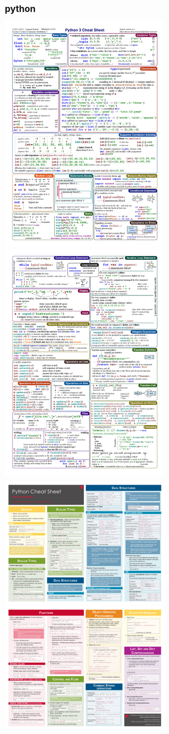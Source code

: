 # python

![Python cheat sheet 1](https://github.com/sagniklangal/python/blob/main/Python%20-%20Cheat%20Sheet_page-0001.jpg)
![Python cheat sheet 2](https://github.com/sagniklangal/python/blob/main/Python%20-%20Cheat%20Sheet_page-0002.jpg)

![Python basics cheat sheet 1](https://github.com/sagniklangal/python/blob/main/PythonBasics_page-0001.jpg)
![Python basics cheat sheet 2](https://github.com/sagniklangal/python/blob/main/PythonBasics_page-0002.jpg)
